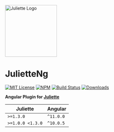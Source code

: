 <a href="https://github.com/markostanimirovic/juliette">
  <img
    alt="Juliette Logo"
    src="https://raw.githubusercontent.com/markostanimirovic/juliette/master/images/branding/juliette-logo.svg"
    height="170"
  />
</a>

# JulietteNg

[![MIT License](https://img.shields.io/badge/license-MIT-blue.svg)](https://github.com/markostanimirovic/juliette/blob/master/LICENSE)
[![NPM](https://img.shields.io/npm/v/juliette-ng)](https://www.npmjs.com/package/juliette-ng)
[![Build Status](https://travis-ci.org/markostanimirovic/juliette.svg?branch=master)](https://travis-ci.org/markostanimirovic/juliette)
[![Downloads](https://img.shields.io/npm/dt/juliette-ng)](https://npmcharts.com/compare/juliette?interval=30)

**Angular Plugin for [Juliette](https://github.com/markostanimirovic/juliette)**

| Juliette         | Angular   |
| ---------------- | --------- |
| `>=1.3.0`        | `^11.0.0` |
| `>=1.0.0 <1.3.0` | `^10.0.5` |
